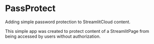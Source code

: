 # PassProtect
Adding simple password protection to StreamlitCloud content.

This simple app was created to protect content of a StreamlitPage from being accessed by users without authorization. 

